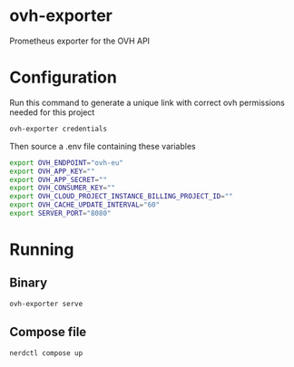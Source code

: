 # ovh-exporter
Prometheus exporter for the OVH API

# Configuration

Run this command to generate a unique link with correct ovh permissions needed for this project
```bash
ovh-exporter credentials
```

Then source a .env file containing these variables
```bash
export OVH_ENDPOINT="ovh-eu"
export OVH_APP_KEY=""
export OVH_APP_SECRET=""
export OVH_CONSUMER_KEY=""
export OVH_CLOUD_PROJECT_INSTANCE_BILLING_PROJECT_ID=""
export OVH_CACHE_UPDATE_INTERVAL="60"
export SERVER_PORT="8080"
```

# Running

## Binary
```bash
ovh-exporter serve
```

## Compose file
```bash
nerdctl compose up
```
